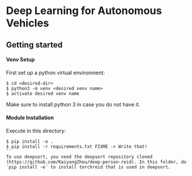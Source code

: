 # Deep Learning for Autonomous Vehicles


## Getting started

#### Venv Setup
First set up a python virtual environment:
```
$ cd <desired-dir>
$ python3 -m venv <desired venv name>
$ activate desired venv name
```
Make sure to install python 3 in case you do not have it.

#### Module Installation
Execute in this directory:
```
$ pip install -e .
$ pip install -r requirements.txt FIXME -> Write that!
``
To use deepsort, you need the deepsort repository cloned (https://github.com/KaiyangZhou/deep-person-reid). In this folder, do ´pip install -e´ to install torchreid that is used in deepsort.
